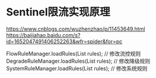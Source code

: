 # Sentinel限流实现原理
https://www.cnblogs.com/wuzhenzhao/p/11453649.html
https://baijiahao.baidu.com/s?id=1652047491406252263&wfr=spider&for=pc

FlowRuleManager.loadRules(List<FlowRule> rules); // 修改流控规则
DegradeRuleManager.loadRules(List<DegradeRule> rules); // 修改降级规则
SystemRuleManager.loadRules(List<SystemRule> rules); // 修改系统规则
